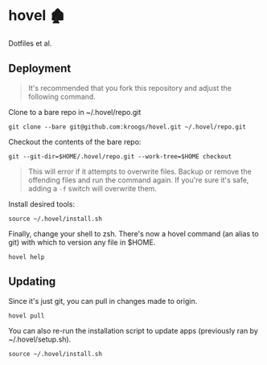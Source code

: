 # hovel 🏚

Dotfiles et al.

## Deployment

> It's recommended that you fork this repository and adjust the following command.

Clone to a bare repo in ~/.hovel/repo.git

```shell
git clone --bare git@github.com:kroogs/hovel.git ~/.hovel/repo.git
```

Checkout the contents of the bare repo:

```shell
git --git-dir=$HOME/.hovel/repo.git --work-tree=$HOME checkout 
```
> This will error if it attempts to overwrite files. Backup or remove the offending
> files and run the command again. If you're sure it's safe, adding a ```-f``` switch
> will overwrite them.

Install desired tools:

```shell
source ~/.hovel/install.sh
```

Finally, change your shell to zsh. There's now a hovel command
(an alias to git) with which to version any file in $HOME.

```shell
hovel help
```

## Updating

Since it's just git, you can pull in changes made to origin.
```shell
hovel pull
```

You can also re-run the installation script to update apps
(previously ran by ~/.hovel/setup.sh).
```shell
source ~/.hovel/install.sh
```
